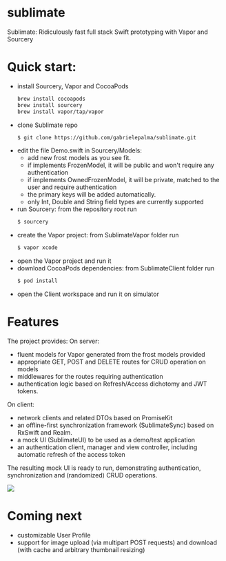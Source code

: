 # sublimate
Sublimate: Ridiculously fast full stack Swift prototyping with Vapor and Sourcery

# Quick start:

- install Sourcery, Vapor and CocoaPods
  ```sh 
  brew install cocoapods
  brew install sourcery
  brew install vapor/tap/vapor
  ```
- clone Sublimate repo
  ```sh 
  $ git clone https://github.com/gabrielepalma/sublimate.git
  ```
- edit the file Demo.swift in Sourcery/Models: 
  - add new frost models as you see fit. 
  - if implements FrozenModel, it will be public and won't require any authentication
  - if implements OwnedFrozenModel, it will be private, matched to the user and require authentication
  - the primary keys will be added automatically.
  - only Int, Double and String field types are currently supported
- run Sourcery: from the repository root run
    ```sh 
  $ sourcery
  ```
- create the Vapor project: from SublimateVapor folder run
    ```sh 
  $ vapor xcode
  ```
- open the Vapor project and run it
- download CocoaPods dependencies: from SublimateClient folder run
    ```sh 
  $ pod install
  ```
- open the Client workspace and run it on simulator

# Features
The project provides:
On server: 
- fluent models for Vapor generated from the frost models provided
- appropriate GET, POST and DELETE routes for CRUD operation on models
- middlewares for the routes requiring authentication 
- authentication logic based on Refresh/Access dichotomy and JWT tokens.

On client:
- network clients and related DTOs based on PromiseKit
- an offline-first synchronization framework (SublimateSync) based on RxSwift and Realm.
- a mock UI (SublimateUI) to be used as a demo/test application
- an authentication client, manager and view controller, including automatic refresh of the access token

The resulting mock UI is ready to run, demonstrating authentication, synchronization and (randomized) CRUD operations.

<img src="https://raw.githubusercontent.com/gabrielepalma/sublimate/master/Sublimate.jpg" />

# Coming next

- customizable User Profile
- support for image upload (via multipart POST requests) and download (with cache and arbitrary thumbnail resizing)


